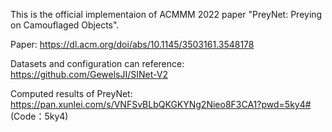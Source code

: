 This is the official implementaion of ACMMM 2022 paper "PreyNet: Preying on Camouflaged Objects".

Paper: https://dl.acm.org/doi/abs/10.1145/3503161.3548178

Datasets and configuration can reference: https://github.com/GewelsJI/SINet-V2

Computed results of PreyNet: https://pan.xunlei.com/s/VNFSvBLbQKGKYNg2Nieo8F3CA1?pwd=5ky4# (Code：5ky4)

